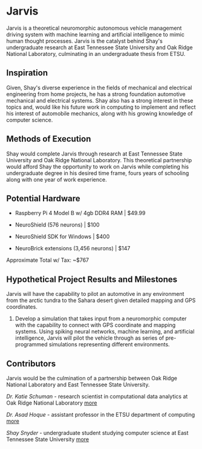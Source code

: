 # Jarvis

Jarvis is a theoretical neuromorphic autonomous vehicle management
driving system with machine learning and artificial intelligence to mimic human
thought processes. Jarvis is the catalyst behind Shay's undergraduate research
at East Tennessee State University and Oak Ridge National Laboratory,
culminating in an undergraduate thesis from ETSU.

## Inspiration

Given, Shay's diverse experience in the fields of mechanical and electrical
engineering from home projects, he has a strong foundation automotive mechanical
and electrical systems. Shay also has a strong interest in these topics and,
would like his future work in computing to implement and reflect his interest
of automobile mechanics, along with his growing knowledge of computer science.

## Methods of Execution

Shay would complete Jarvis through research at East Tennessee State University and
Oak Ridge National Laboratory. This theoretical partnership would afford Shay
the opportunity to work on Jarvis while completing his undergraduate degree in
his desired time frame, fours years of schooling along with one year of work
experience.

## Potential Hardware

- Raspberry Pi 4 Model B w/ 4gb DDR4 RAM | $49.99

- NeuroShield (576 neurons) | $100

- NeuroShield SDK for Windows | $400

- NeuroBrick extensions (3,456 neurons) | $147

Approximate Total w/ Tax: ~$767

## Hypothetical Project Results and Milestones

Jarvis will have the capability to pilot an automotive in any environment from
the arctic tundra to the Sahara desert given detailed mapping and GPS
coordinates.

1. Develop a simulation that takes input from a neuromorphic computer with the
capability to connect with GPS coordinate and mapping systems. Using spiking
neural networks, machine learning, and artificial intelligence, Jarvis will
pilot the vehicle through as series of pre-programmed simulations representing
different environments.

## Contributors

Jarvis would be the culmination of a partnership between Oak Ridge National
Laboratory and East Tennessee State University.

*Dr. Katie Schuman* - research scientist in computational data analytics at Oak
Ridge National Laboratory [more](http://faculty.etsu.edu/hoquem/)

*Dr. Asad Hoque* - assistant professor in the ETSU department of computing
[more](https://www.linkedin.com/in/shay-snyder/)

*Shay Snyder* - undergraduate student studying computer science at
East Tennessee State University
[more](https://www.ornl.gov/staff-profile/catherine-d-schuman)
